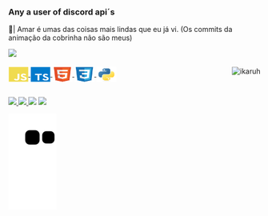 ### Any a user of discord api´s

🍜| Amar é umas das coisas mais lindas que eu já vi.
(Os commits da animação da cobrinha não são meus)

 <div>
  <a href="https://github.com/Ikaruhz">
  <img height="170em" src="https://github-readme-stats.vercel.app/api?username=ikaruhz&show_icons=true&theme=dark&include_all_commits=true&count_private=true"/>

<div style="display: inline_block"><br>
  <img align="center" alt="Rafa-Js" height="30" width="40" src="https://raw.githubusercontent.com/devicons/devicon/master/icons/javascript/javascript-plain.svg">
  <img align="center" alt="Rafa-Ts" height="30" width="40" src="https://raw.githubusercontent.com/devicons/devicon/master/icons/typescript/typescript-plain.svg">
  <img align="center" alt="Rafa-HTML" height="30" width="40" src="https://raw.githubusercontent.com/devicons/devicon/master/icons/html5/html5-original.svg">
  <img align="center" alt="Rafa-CSS" height="30" width="40" src="https://raw.githubusercontent.com/devicons/devicon/master/icons/css3/css3-original.svg">
  <img align="center" alt="Rafa-Python" height="30" width="40" src="https://raw.githubusercontent.com/devicons/devicon/master/icons/python/python-original.svg">
  <img align="right" alt="ikaruh" src="https://user-images.githubusercontent.com/59300322/130700114-46236529-3866-4b10-abe2-728b1c540dcf.png">
</div>

##

<div>
 <a href="https://www.youtube.com/channel/UC90eBa3_3nvSGpImflarNKA" target="_blank"><img src="https://img.shields.io/badge/YouTube-FF0000?style=for-the-badge&logo=youtube&logoColor=white" target="_blank">
 </a>
 	<a href="https://www.instagram.com/eoikaruh_/" target="_blank"><img src="	https://img.shields.io/badge/Instagram-E4405F?style=for-the-badge&logo=instagram&logoColor=white" target="_blank">
</a>
 <a href="https://discord.gg/PUrzHPUTjC" target="_blank"><img src="https://img.shields.io/badge/Discord-7289DA?style=for-the-badge&logo=discord&logoColor=white" target="_blank"></a> 
  <a href="https://899.carrd.co" target="_blank"><img src="https://img.shields.io/badge/NVIDIA-GTX1650-76B900?style=for-the-badge&logo=nvidia&logoColor=white" target="_blank"></a> 

  ![Snake animation](https://github.com/rafaballerini/rafaballerini/blob/output/github-contribution-grid-snake.svg)
 
</div>

